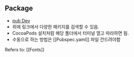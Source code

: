 ## Package ##

- [pub Dev](https://pub.dev/)
- 위에 링크에서 다양한  패키지를 검색할 수 있음. 
- CocoaPods 설치처럼 해당 폴더에서 터미널 열고 따라하면 됨. 
- 수동으로 하는 방법은 [[Pubspec.yaml]] 파일 건드려야함

Refers to: [[Fonts]]
